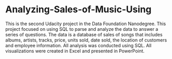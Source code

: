 # Analyzing-Sales-of-Music-Using
This is the second Udacity project in the Data Foundation Nanodegree. This project focused on using SQL to parse and analyze the data to answer a series of questions. The data is a database of sales of songs that includes albums, artists, tracks, price, units sold, date sold, the location of customers and employee information. All analysis was conducted using SQL. All visualizations were created in Excel and presented in PowerPoint.
